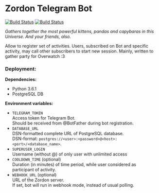 # Zordon Telegram Bot
[![Build Status](https://travis-ci.org/KrusnikViers/Zordon.svg?branch=master&style=flat)](https://travis-ci.org/KrusnikViers/Zordon)
[![Build Status](https://img.shields.io/badge/License-MIT-green.svg?style=flat)](https://opensource.org/licenses/MIT)

_Gathers together the most powerful kittens, pandas and capybaras in this Universe. And your friends, also._

Allow to register set of activities. Users, subscribed on Bot and specific activity, may call other subscribers to start new session. Mainly, written to gather party for Overwatch :3

### Deployment:

**Dependencies:**
* Python 3.6.1
* PostgreSQL DB

**Environment variables:**

* `TELEGRAM_TOKEN`\
Access token for Telegram Bot.\
Should be received from @BotFather during bot registration.
* `DATABASE_URL`\
DSN-formatted complete URL of PostgreSQL database.\
DSN-format: `postgres://<user>:<password>@<host>:<port>/<database_name>`.
* `SUPERUSER_LOGIN`\
Username (without @) of only user with unlimited access
* `COOLDOWN_TIME` (optional)\
Duration (in minutes) of time period, while user considered as participant of activity.
* `WEBHOOK_URL` (optional)\
URL of the Zordon server.\
If set, bot will run in webhook mode, instead of usual polling.
